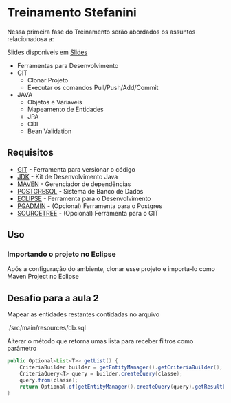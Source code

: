 # Treinamento Stefanini

Nessa primeira fase do Treinamento serão abordados os assuntos relacionadosa a:

Slides disponiveis em [Slides](https://github.com/Jpmmdf/projeto-base-jpa-cdi/blob/master/src/main/resources/Treinamento-2.pptx)
* Ferramentas para Desenvolvimento
* GIT
   * Clonar Projeto
   * Executar os comandos Pull/Push/Add/Commit
* JAVA
    * Objetos e Variaveis
    * Mapeamento de Entidades
    * JPA
    * CDI
    * Bean Validation

## Requisitos

* [GIT](https://git-scm.com) -  Ferramenta para versionar o código
* [JDK](https://jdk.java.net/13/)  - Kit de Desenvolvimento Java
* [MAVEN](https://maven.apache.org/install.html) - Gerenciador de dependências
* [POSTGRESQL](https://www.postgresql.org/download/) - Sistema de Banco de Dados
* [ECLIPSE](https://www.eclipse.org/downloads/) - Ferramenta para o Desenvolvimento 
* [PGADMIN](https://www.pgadmin.org/download/) - (Opcional) Ferramenta para o Postgres
* [SOURCETREE](https://www.sourcetreeapp.com) - (Opcional) Ferramenta para o GIT

## Uso

### Importando o projeto no Eclipse

Após a configuração do ambiente, clonar esse projeto e importa-lo como Maven Project no Eclipse



## Desafio para a aula 2

Mapear as entidades restantes contidadas no arquivo 

./src/main/resources/db.sql

Alterar o método que retorna umas lista para receber filtros como parâmetro 

~~~java
public Optional<List<T>> getList() {
    CriteriaBuilder builder = getEntityManager().getCriteriaBuilder();
    CriteriaQuery<T> query = builder.createQuery(classe);
    query.from(classe);
    return Optional.of(getEntityManager().createQuery(query).getResultList());
}
~~~
 
